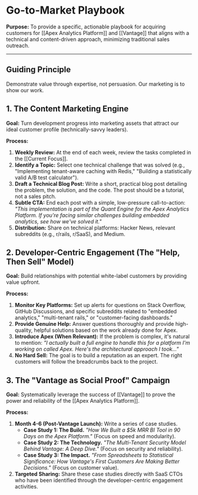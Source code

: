 # Go-to-Market Playbook

**Purpose:** To provide a specific, actionable playbook for acquiring customers for [[Apex Analytics Platform]] and [[Vantage]] that aligns with a technical and content-driven approach, minimizing traditional sales outreach.

---

## Guiding Principle
Demonstrate value through expertise, not persuasion. Our marketing is to show our work.

## 1. The Content Marketing Engine

**Goal:** Turn development progress into marketing assets that attract our ideal customer profile (technically-savvy leaders).

**Process:**
1.  **Weekly Review:** At the end of each week, review the tasks completed in the [[Current Focus]].
2.  **Identify a Topic:** Select one technical challenge that was solved (e.g., "Implementing tenant-aware caching with Redis," "Building a statistically valid A/B test calculator").
3.  **Draft a Technical Blog Post:** Write a short, practical blog post detailing the problem, the solution, and the code. The post should be a tutorial, not a sales pitch.
4.  **Subtle CTA:** End each post with a simple, low-pressure call-to-action: *"This implementation is part of the Quant Engine for the Apex Analytics Platform. If you're facing similar challenges building embedded analytics, see how we've solved it."*
5.  **Distribution:** Share on technical platforms: Hacker News, relevant subreddits (e.g., r/rails, r/SaaS), and Medium.

## 2. Developer-Centric Engagement (The "Help, Then Sell" Model)

**Goal:** Build relationships with potential white-label customers by providing value upfront.

**Process:**
1.  **Monitor Key Platforms:** Set up alerts for questions on Stack Overflow, GitHub Discussions, and specific subreddits related to "embedded analytics," "multi-tenant rails," or "customer-facing dashboards."
2.  **Provide Genuine Help:** Answer questions thoroughly and provide high-quality, helpful solutions based on the work already done for Apex.
3.  **Introduce Apex (When Relevant):** If the problem is complex, it's natural to mention: *"I actually built a full engine to handle this for a platform I'm working on called Apex. Here's the architectural approach I took..."*
4.  **No Hard Sell:** The goal is to build a reputation as an expert. The right customers will follow the breadcrumbs back to the project.

## 3. The "Vantage as Social Proof" Campaign

**Goal:** Systematically leverage the success of [[Vantage]] to prove the power and reliability of the [[Apex Analytics Platform]].

**Process:**
1.  **Month 4-6 (Post-Vantage Launch):** Write a series of case studies.
    *   **Case Study 1: The Build.** *"How We Built a $5k MRR BI Tool in 90 Days on the Apex Platform."* (Focus on speed and modularity).
    *   **Case Study 2: The Technology.** *"The Multi-Tenant Security Model Behind Vantage: A Deep Dive."* (Focus on security and reliability).
    *   **Case Study 3: The Impact.** *"From Spreadsheets to Statistical Significance: How Vantage's First Customers Are Making Better Decisions."* (Focus on customer value).
2.  **Targeted Sharing:** Share these case studies directly with SaaS CTOs who have been identified through the developer-centric engagement activities.
